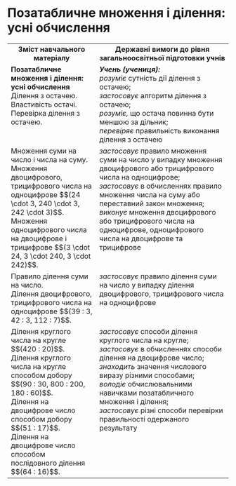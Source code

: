 # Позатабличне множення і ділення: усні обчислення

<table>
  <tr>
    <td width="40%" align="center"><b>Зміст навчального матеріалу<b></td>
    <td width="60%" align="center"><b>Державні вимоги до рівня загальноосвітньої підготовки учнів</b></td>
  </tr>
  <tr>
     <td width="40%" style="vertical-align:top !important;"><b>Позатабличне множення і ділення: усні обчислення </b><br>
Ділення з остачею. Властивість остачі.<br> 
Перевірка ділення з остачею.<br></td>
    <td width="60%" style="vertical-align:top !important;"><i><b>Учень (учениця):</b></i><br>
<i>розуміє</i> сутність дії ділення з остачею; <br>
<i>застосовує</i> алгоритм ділення з остачею; <br>
<i>розуміє,</i> що остача повинна бути меншою за дільник;<br>
<i>перевіряє</i> правильність виконання ділення з остачею<br></td>
  </tr>
  <tr>
    <td width="40%" style="vertical-align:top !important;">Множення суми на число і числа на суму.<br>
Множення двоцифрового, трицифрового числа на одноцифрове $$(24 \cdot 3, 240 \cdot 3, 242 \cdot 3)$$. <br>
Множення одноцифрового числа на двоцифрове і трицифрове $$(3 \cdot 24, 3 \cdot 240, 3 \cdot 242)$$.<br></td>
    <td width="60%" style="vertical-align:top !important;">
<i>застосовує</i> правило множення суми на число у випадку множення двоцифрового або трицифрового числа на одноцифрове;<br>
<i>застосовує</i> в обчисленнях правило множення числа на суму або переставний закон множення;<br>
<i>виконує</i> множення двоцифрового або трицифрового числа на одноцифрове, одноцифрового числа на двоцифрове та трицифрове<br></td>
  </tr>
    <tr>
    <td width="40%" style="vertical-align:top !important;">Правило ділення суми на число.<br>
Ділення двоцифрового, трицифрового числа на одноцифрове $$(39 : 3, 42 : 3, 112 : 7)$$.<br></td>
    <td width="60%" style="vertical-align:top !important;">
<i>застосовує</i> правило ділення суми на число у випадку ділення двоцифрового, трицифрового числа на одноцифрове<br></td>
  </tr>
  <tr>
    <td width="40%" style="vertical-align:top !important;">Ділення круглого числа на кругле $$(420 : 20)$$.<br>
Ділення круглого числа на кругле способом добору $$(90 : 30, 800 : 200, 180 : 60)$$.<br>
Ділення на двоцифрове число способом добору $$(51 : 17)$$.<br> Ділення на двоцифрове число способом послідовного ділення $$(64 : 16)$$.<br></td>
    <td width="60%" style="vertical-align:top !important;">
<i>застосовує</i> способи ділення круглого числа на кругле;<br>
<i>застосовує</i> в обчисленнях способи ділення на двоцифрове число; <br>
<i>знаходить</i> значення числового виразу різними способами;<br>
<i>володіє</i> обчислювальними навичками позатабличного множення і ділення;<br>
<i>застосовує</i> різні способи перевірки правильності одержаного результату<br></td>
  </tr>
</table>